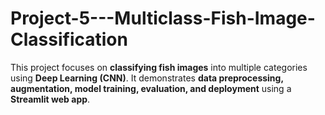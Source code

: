 # Project-5---Multiclass-Fish-Image-Classification
This project focuses on **classifying fish images** into multiple categories using **Deep Learning (CNN)**.   It demonstrates **data preprocessing, augmentation, model training, evaluation, and deployment** using a **Streamlit web app**.
